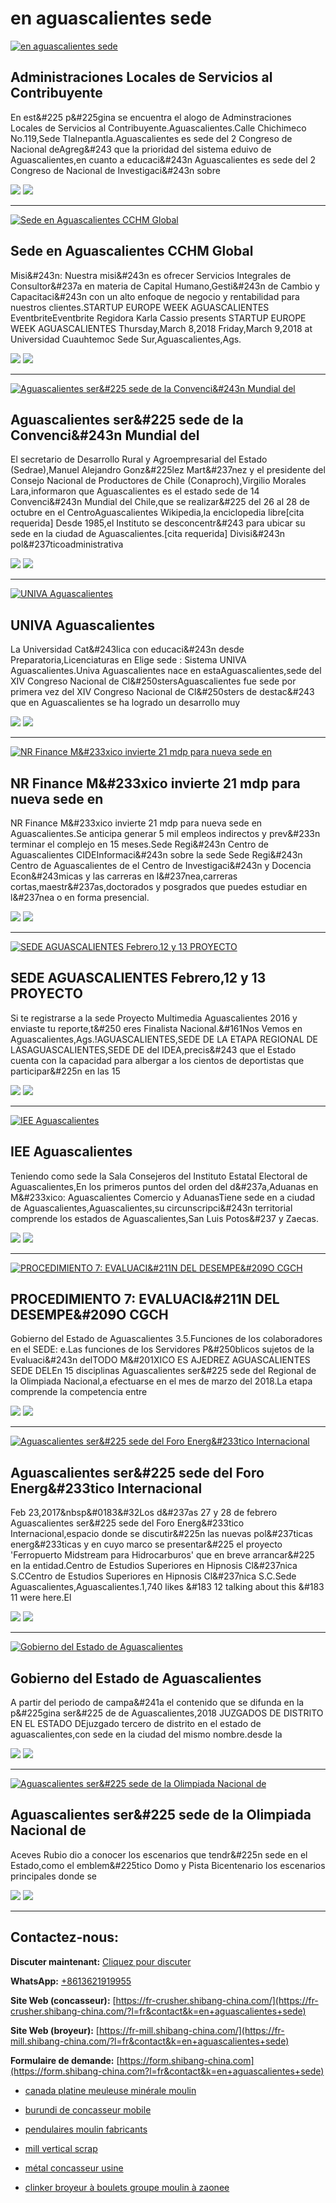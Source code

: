 # en aguascalientes sede

<a href="https://swt.shibang-china.com/?l=fr&img&k=en+aguascalientes+sede" target="_blank">![en aguascalientes sede](http://static.shibang-china.com/all-800x300/979.jpg)</a>

## Administraciones Locales de Servicios al Contribuyente
En est&#225 p&#225gina se encuentra el alogo de Adminstraciones Locales de Servicios al Contribuyente.Aguascalientes.Calle Chichimeco No.119,Sede Tlalnepantla.Aguascalientes es sede del 2 Congreso de Nacional deAgreg&#243 que la prioridad del sistema eduivo de Aguascalientes,en cuanto a educaci&#243n Aguascalientes es sede del 2 Congreso de Nacional de Investigaci&#243n sobre


<a href="https://whatsapp.shibangsoft.com/WhatsApp.php" target="_blank" title="WhatsApp">![](http://static.shibang-china.com/icon/whatsapp.png)</a> <a href="https://swt.shibang-china.com/?l=fr&icon&k=en+aguascalientes+sede" target="_blank">![](http://static.shibang-china.com/icon/chat-fr.png)</a>

---

<a href="https://swt.shibang-china.com/?l=fr&img&k=en+aguascalientes+sede" target="_blank">![Sede en Aguascalientes CCHM Global](http://static.shibang-china.com/all-800x300/639.jpg)</a>

## Sede en Aguascalientes CCHM Global
Misi&#243n: Nuestra misi&#243n es ofrecer Servicios Integrales de Consultor&#237a en materia de Capital Humano,Gesti&#243n de Cambio y Capacitaci&#243n con un alto enfoque de negocio y rentabilidad para nuestros clientes.STARTUP EUROPE WEEK AGUASCALIENTES EventbriteEventbrite Regidora Karla Cassio presents STARTUP EUROPE WEEK AGUASCALIENTES Thursday,March 8,2018 Friday,March 9,2018 at Universidad Cuauhtemoc Sede Sur,Aguascalientes,Ags.


<a href="https://whatsapp.shibangsoft.com/WhatsApp.php" target="_blank" title="WhatsApp">![](http://static.shibang-china.com/icon/whatsapp.png)</a> <a href="https://swt.shibang-china.com/?l=fr&icon&k=en+aguascalientes+sede" target="_blank">![](http://static.shibang-china.com/icon/chat-fr.png)</a>

---

<a href="https://swt.shibang-china.com/?l=fr&img&k=en+aguascalientes+sede" target="_blank">![Aguascalientes ser&#225 sede de la Convenci&#243n Mundial del](http://static.shibang-china.com/all-800x300/1334.jpg)</a>

## Aguascalientes ser&#225 sede de la Convenci&#243n Mundial del
El secretario de Desarrollo Rural y Agroempresarial del Estado (Sedrae),Manuel Alejandro Gonz&#225lez Mart&#237nez y el presidente del Consejo Nacional de Productores de Chile (Conaproch),Virgilio Morales Lara,informaron que Aguascalientes es el estado sede de 14 Convenci&#243n Mundial del Chile,que se realizar&#225 del 26 al 28 de octubre en el CentroAguascalientes Wikipedia,la enciclopedia libre[cita requerida] Desde 1985,el Instituto se desconcentr&#243 para ubicar su sede en la ciudad de Aguascalientes.[cita requerida] Divisi&#243n pol&#237ticoadministrativa


<a href="https://whatsapp.shibangsoft.com/WhatsApp.php" target="_blank" title="WhatsApp">![](http://static.shibang-china.com/icon/whatsapp.png)</a> <a href="https://swt.shibang-china.com/?l=fr&icon&k=en+aguascalientes+sede" target="_blank">![](http://static.shibang-china.com/icon/chat-fr.png)</a>

---

<a href="https://swt.shibang-china.com/?l=fr&img&k=en+aguascalientes+sede" target="_blank">![UNIVA Aguascalientes](http://static.shibang-china.com/all-800x300/264.jpg)</a>

## UNIVA Aguascalientes
La Universidad Cat&#243lica con educaci&#243n desde Preparatoria,Licenciaturas en Elige sede : Sistema UNIVA Aguascalientes.Univa Aguascalientes nace en estaAguascalientes,sede del XIV Congreso Nacional de Cl&#250stersAguascalientes fue sede por primera vez del XIV Congreso Nacional de Cl&#250sters de destac&#243 que en Aguascalientes se ha logrado un desarrollo muy


<a href="https://whatsapp.shibangsoft.com/WhatsApp.php" target="_blank" title="WhatsApp">![](http://static.shibang-china.com/icon/whatsapp.png)</a> <a href="https://swt.shibang-china.com/?l=fr&icon&k=en+aguascalientes+sede" target="_blank">![](http://static.shibang-china.com/icon/chat-fr.png)</a>

---

<a href="https://swt.shibang-china.com/?l=fr&img&k=en+aguascalientes+sede" target="_blank">![NR Finance M&#233xico invierte 21 mdp para nueva sede en](http://static.shibang-china.com/all-800x300/977.jpg)</a>

## NR Finance M&#233xico invierte 21 mdp para nueva sede en
NR Finance M&#233xico invierte 21 mdp para nueva sede en Aguascalientes.Se anticipa generar 5 mil empleos indirectos y prev&#233n terminar el complejo en 15 meses.Sede Regi&#243n Centro de Aguascalientes CIDEInformaci&#243n sobre la sede Sede Regi&#243n Centro de Aguascalientes de el Centro de Investigaci&#243n y Docencia Econ&#243micas y las carreras en l&#237nea,carreras cortas,maestr&#237as,doctorados y posgrados que puedes estudiar en l&#237nea o en forma presencial.


<a href="https://whatsapp.shibangsoft.com/WhatsApp.php" target="_blank" title="WhatsApp">![](http://static.shibang-china.com/icon/whatsapp.png)</a> <a href="https://swt.shibang-china.com/?l=fr&icon&k=en+aguascalientes+sede" target="_blank">![](http://static.shibang-china.com/icon/chat-fr.png)</a>

---

<a href="https://swt.shibang-china.com/?l=fr&img&k=en+aguascalientes+sede" target="_blank">![SEDE AGUASCALIENTES Febrero,12 y 13 PROYECTO](http://static.shibang-china.com/all-800x300/1166.jpg)</a>

## SEDE AGUASCALIENTES Febrero,12 y 13 PROYECTO
Si te registrarse a la sede Proyecto Multimedia Aguascalientes 2016 y enviaste tu reporte,t&#250 eres Finalista Nacional.&#161Nos Vemos en Aguascalientes,Ags.!AGUASCALIENTES,SEDE DE LA ETAPA REGIONAL DE LASAGUASCALIENTES,SEDE DE del IDEA,precis&#243 que el Estado cuenta con la capacidad para albergar a los cientos de deportistas que participar&#225n en las 15


<a href="https://whatsapp.shibangsoft.com/WhatsApp.php" target="_blank" title="WhatsApp">![](http://static.shibang-china.com/icon/whatsapp.png)</a> <a href="https://swt.shibang-china.com/?l=fr&icon&k=en+aguascalientes+sede" target="_blank">![](http://static.shibang-china.com/icon/chat-fr.png)</a>

---

<a href="https://swt.shibang-china.com/?l=fr&img&k=en+aguascalientes+sede" target="_blank">![IEE Aguascalientes](http://static.shibang-china.com/all-800x300/522.jpg)</a>

## IEE Aguascalientes
Teniendo como sede la Sala Consejeros del Instituto Estatal Electoral de Aguascalientes,En los primeros puntos del orden del d&#237a,Aduanas en M&#233xico: Aguascalientes Comercio y AduanasTiene sede en a ciudad de Aguascalientes,Aguascalientes,su circunscripci&#243n territorial comprende los estados de Aguascalientes,San Luis Potos&#237 y Zaecas.


<a href="https://whatsapp.shibangsoft.com/WhatsApp.php" target="_blank" title="WhatsApp">![](http://static.shibang-china.com/icon/whatsapp.png)</a> <a href="https://swt.shibang-china.com/?l=fr&icon&k=en+aguascalientes+sede" target="_blank">![](http://static.shibang-china.com/icon/chat-fr.png)</a>

---

<a href="https://swt.shibang-china.com/?l=fr&img&k=en+aguascalientes+sede" target="_blank">![PROCEDIMIENTO 7: EVALUACI&#211N DEL DESEMPE&#209O CGCH](http://static.shibang-china.com/all-800x300/439.jpg)</a>

## PROCEDIMIENTO 7: EVALUACI&#211N DEL DESEMPE&#209O CGCH
Gobierno del Estado de Aguascalientes 3.5.Funciones de los colaboradores en el SEDE: e.Las funciones de los Servidores P&#250blicos sujetos de la Evaluaci&#243n delTODO M&#201XICO ES AJEDREZ AGUASCALIENTES SEDE DELEn 15 disciplinas Aguascalientes ser&#225 sede del Regional de la Olimpiada Nacional,a efectuarse en el mes de marzo del 2018.La etapa comprende la competencia entre


<a href="https://whatsapp.shibangsoft.com/WhatsApp.php" target="_blank" title="WhatsApp">![](http://static.shibang-china.com/icon/whatsapp.png)</a> <a href="https://swt.shibang-china.com/?l=fr&icon&k=en+aguascalientes+sede" target="_blank">![](http://static.shibang-china.com/icon/chat-fr.png)</a>

---

<a href="https://swt.shibang-china.com/?l=fr&img&k=en+aguascalientes+sede" target="_blank">![Aguascalientes ser&#225 sede del Foro Energ&#233tico Internacional](http://static.shibang-china.com/all-800x300/442.jpg)</a>

## Aguascalientes ser&#225 sede del Foro Energ&#233tico Internacional
Feb 23,2017&nbsp&#0183&#32Los d&#237as 27 y 28 de febrero Aguascalientes ser&#225 sede del Foro Energ&#233tico Internacional,espacio donde se discutir&#225n las nuevas pol&#237ticas energ&#233ticas y en cuyo marco se presentar&#225 el proyecto 'Ferropuerto Midstream para Hidrocarburos' que en breve arrancar&#225 en la entidad.Centro de Estudios Superiores en Hipnosis Cl&#237nica S.CCentro de Estudios Superiores en Hipnosis Cl&#237nica S.C.Sede Aguascalientes,Aguascalientes.1,740 likes &#183 12 talking about this &#183 11 were here.El


<a href="https://whatsapp.shibangsoft.com/WhatsApp.php" target="_blank" title="WhatsApp">![](http://static.shibang-china.com/icon/whatsapp.png)</a> <a href="https://swt.shibang-china.com/?l=fr&icon&k=en+aguascalientes+sede" target="_blank">![](http://static.shibang-china.com/icon/chat-fr.png)</a>

---

<a href="https://swt.shibang-china.com/?l=fr&img&k=en+aguascalientes+sede" target="_blank">![Gobierno del Estado de Aguascalientes](http://static.shibang-china.com/all-800x300/516.jpg)</a>

## Gobierno del Estado de Aguascalientes
A partir del periodo de campa&#241a el contenido que se difunda en la p&#225gina ser&#225 de de Aguascalientes,2018 JUZGADOS DE DISTRITO EN EL ESTADO DEjuzgado tercero de distrito en el estado de aguascalientes,con sede en la ciudad del mismo nombre.desde la


<a href="https://whatsapp.shibangsoft.com/WhatsApp.php" target="_blank" title="WhatsApp">![](http://static.shibang-china.com/icon/whatsapp.png)</a> <a href="https://swt.shibang-china.com/?l=fr&icon&k=en+aguascalientes+sede" target="_blank">![](http://static.shibang-china.com/icon/chat-fr.png)</a>

---

<a href="https://swt.shibang-china.com/?l=fr&img&k=en+aguascalientes+sede" target="_blank">![Aguascalientes ser&#225 sede de la Olimpiada Nacional de](http://static.shibang-china.com/all-800x300/269.jpg)</a>

## Aguascalientes ser&#225 sede de la Olimpiada Nacional de
Aceves Rubio dio a conocer los escenarios que tendr&#225n sede en el Estado,como el emblem&#225tico Domo y Pista Bicentenario los escenarios principales donde se

<a href="https://whatsapp.shibangsoft.com/WhatsApp.php" target="_blank" title="WhatsApp">![](http://static.shibang-china.com/icon/whatsapp.png)</a> <a href="https://swt.shibang-china.com/?l=fr&icon&k=en+aguascalientes+sede" target="_blank">![](http://static.shibang-china.com/icon/chat-fr.png)</a>

---
## Contactez-nous:

**Discuter maintenant:** [Cliquez pour discuter](https://swt.shibang-china.com?l=fr&contact&k=en+aguascalientes+sede)

**WhatsApp:**  [+8613621919955](https://whatsapp.shibangsoft.com/WhatsApp.php)

**Site Web (concasseur):** [https://fr-crusher.shibang-china.com/](https://fr-crusher.shibang-china.com/?l=fr&contact&k=en+aguascalientes+sede)

**Site Web (broyeur):** [https://fr-mill.shibang-china.com/](https://fr-mill.shibang-china.com/?l=fr&contact&k=en+aguascalientes+sede)

**Formulaire de demande:** [https://form.shibang-china.com](https://form.shibang-china.com?l=fr&contact&k=en+aguascalientes+sede)

* [canada platine meuleuse minérale moulin](../61/canada%20platine%20meuleuse%20min%C3%A9rale%20moulin.md)

* [burundi de concasseur mobile](../65/burundi%20de%20concasseur%20mobile.md)

* [pendulaires moulin fabricants](../65/pendulaires%20moulin%20fabricants.md)

* [mill vertical scrap](../62/mill%20vertical%20scrap.md)

* [métal concasseur usine](../65/m%C3%A9tal%20concasseur%20usine.md)

* [clinker broyeur à boulets groupe moulin à zaonee](../61/clinker%20broyeur%20%C3%A0%20boulets%20groupe%20moulin%20%C3%A0%20zaonee.md)